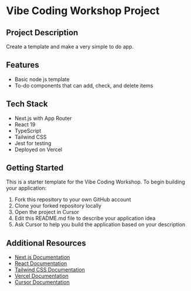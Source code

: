 # Vibe Coding Workshop Project

## Project Description
Create a template and make a very simple to do app.

## Features
* Basic node js template
* To-do components that can add, check, and delete items

## Tech Stack
- Next.js with App Router
- React 19
- TypeScript
- Tailwind CSS
- Jest for testing
- Deployed on Vercel

## Getting Started

This is a starter template for the Vibe Coding Workshop. To begin building your application:

1. Fork this repository to your own GitHub account
2. Clone your forked repository locally
3. Open the project in Cursor
4. Edit this README.md file to describe your application idea
5. Ask Cursor to help you build the application based on your description

## Additional Resources

- [Next.js Documentation](https://nextjs.org/docs)
- [React Documentation](https://react.dev/)
- [Tailwind CSS Documentation](https://tailwindcss.com/docs)
- [Vercel Documentation](https://vercel.com/docs)
- [Cursor Documentation](https://cursor.sh/docs)
